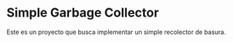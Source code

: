 # Simple Garbage Collector

Este es un proyecto que busca implementar un simple recolector de basura.
